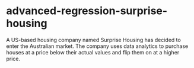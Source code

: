 # advanced-regression-surprise-housing
A US-based housing company named Surprise Housing has decided to enter the Australian market. The company uses data analytics to purchase houses at a price below their actual values and flip them on at a higher price.
